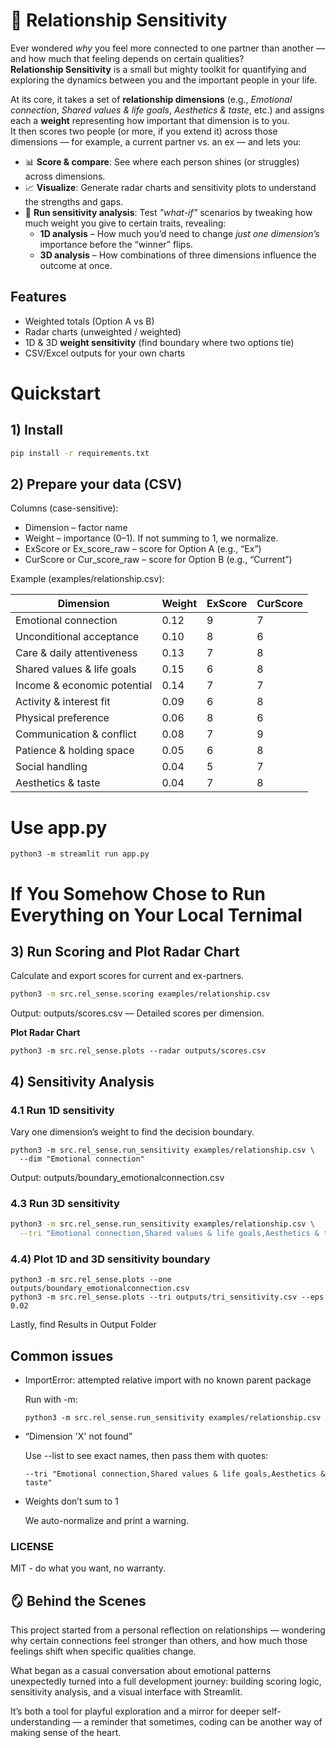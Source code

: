
# 💞 Relationship Sensitivity

Ever wondered *why* you feel more connected to one partner than another — and how much that feeling depends on certain qualities?  
**Relationship Sensitivity** is a small but mighty toolkit for quantifying and exploring the dynamics between you and the important people in your life.

At its core, it takes a set of **relationship dimensions** (e.g., *Emotional connection*, *Shared values & life goals*, *Aesthetics & taste*, etc.) and assigns each a **weight** representing how important that dimension is to you.  
It then scores two people (or more, if you extend it) across those dimensions — for example, a current partner vs. an ex — and lets you:

- 📊 **Score & compare**: See where each person shines (or struggles) across dimensions.
- 📈 **Visualize**: Generate radar charts and sensitivity plots to understand the strengths and gaps.
- 🧪 **Run sensitivity analysis**: Test *"what-if"* scenarios by tweaking how much weight you give to certain traits, revealing:
  - **1D analysis** – How much you’d need to change *just one dimension’s* importance before the “winner” flips.
  - **3D analysis** – How combinations of three dimensions influence the outcome at once.


## Features
- Weighted totals (Option A vs B)  
- Radar charts (unweighted / weighted)  
- 1D & 3D **weight sensitivity** (find boundary where two options tie)  
- CSV/Excel outputs for your own charts

# Quickstart


## 1) Install
```bash
pip install -r requirements.txt
```

## 2) Prepare your data (CSV)
Columns (case-sensitive):
- Dimension – factor name
- Weight – importance (0–1). If not summing to 1, we normalize.
- ExScore or Ex_score_raw – score for Option A (e.g., “Ex”)
- CurScore or Cur_score_raw – score for Option B (e.g., “Current”)

Example (examples/relationship.csv):

| Dimension                      | Weight | ExScore | CurScore |
|---------------------------------|--------|---------|----------|
| Emotional connection           | 0.12   | 9       | 7        |
| Unconditional acceptance       | 0.10   | 8       | 6        |
| Care & daily attentiveness     | 0.13   | 7       | 8        |
| Shared values & life goals     | 0.15   | 6       | 8        |
| Income & economic potential    | 0.14   | 7       | 7        |
| Activity & interest fit        | 0.09   | 6       | 8        |
| Physical preference            | 0.06   | 8       | 6        |
| Communication & conflict       | 0.08   | 7       | 9        |
| Patience & holding space       | 0.05   | 6       | 8        |
| Social handling                | 0.04   | 5       | 7        |
| Aesthetics & taste             | 0.04   | 7       | 8        |

# Use app.py
```
python3 -m streamlit run app.py
``` 

# If You Somehow Chose to Run Everything on Your Local Ternimal

## 3) Run Scoring and Plot Radar Chart
Calculate and export scores for current and ex-partners.
```bash
python3 -m src.rel_sense.scoring examples/relationship.csv
```
Output:
outputs/scores.csv — Detailed scores per dimension.

**Plot Radar Chart**
```
python3 -m src.rel_sense.plots --radar outputs/scores.csv
```

## 4) Sensitivity Analysis 

### 4.1 Run 1D sensitivity
Vary one dimension’s weight to find the decision boundary.
```
python3 -m src.rel_sense.run_sensitivity examples/relationship.csv \
  --dim "Emotional connection"
```
Output:
outputs/boundary_emotionalconnection.csv

### 4.3 Run 3D sensitivity
```bash
python3 -m src.rel_sense.run_sensitivity examples/relationship.csv \
  --tri "Emotional connection,Shared values & life goals,Aesthetics & taste"
```
### 4.4) Plot 1D and 3D sensitivity boundary
```
python3 -m src.rel_sense.plots --one outputs/boundary_emotionalconnection.csv
python3 -m src.rel_sense.plots --tri outputs/tri_sensitivity.csv --eps 0.02
```


Lastly, find Results in Output Folder


## Common issues

- ImportError: attempted relative import with no known parent package

    Run with -m:
    ```python3 -m src.rel_sense.scoring examples/relationship.csv
    python3 -m src.rel_sense.run_sensitivity examples/relationship.csv
    ```

- “Dimension 'X' not found”

    Use --list to see exact names, then pass them with quotes:
    ```--dim "Emotional connection" \
    --tri "Emotional connection,Shared values & life goals,Aesthetics & taste"
    ```
- Weights don’t sum to 1

    We auto-normalize and print a warning.


###  LICENSE
MIT - do what you want, no warranty.

## 🪞 Behind the Scenes

This project started from a personal reflection on relationships — wondering why certain connections feel stronger than others, and how much those feelings shift when specific qualities change.

What began as a casual conversation about emotional patterns unexpectedly turned into a full development journey: building scoring logic, sensitivity analysis, and a visual interface with Streamlit.

It’s both a tool for playful exploration and a mirror for deeper self-understanding — a reminder that sometimes, coding can be another way of making sense of the heart.